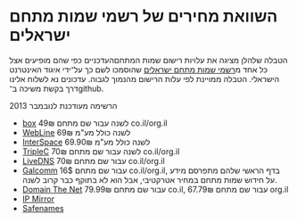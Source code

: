 השוואת מחירים של רשמי שמות מתחם ישראלים
=======================================

הטבלה שלהלן מציגה את עלויות רישום שמות המתחםהעדכניים כפי שהם מופיעים אצל כל אחד מ[רשמי שמות מתחם ישראלים] שהוסמכו לשם כך על־ידי איגוד האינטרנט הישראלי. הטבלה ממויינת לפי עלות הרישום מהנמוך לגבוה. עדכונים נא לשלוח אלינו דרך בקשת משיכה ב־github.

הרשימה מעודכנת לנובמבר 2013

* [box] 49₪ לשנה עבור שם מתחם co.il/org.il
* [WebLine] 69₪ לשנה כולל מע"מ 
* [InterSpace] 69.90₪ לשנה כולל מע"מ
* [TripleC] 70₪ לשנה עבור שם מתחם co.il/org.il
* [LiveDNS] 70₪ עבור שם מתחם co.il/org.il
* [Galcomm] 16$ עבור שם מתחם co.il/org.il, בדף הראשי שלהם מתפרסם מידע על חידוש שמות מתחם במחיר אטרקטיבי, אבל הוא לא בתוקף כבר קרוב לשנה. 
* [Domain The Net] 79.99₪ עבור שם מתחם co.il, 67.79₪ עבור שם מתחם org.il
* [IP Mirror]
* [Safenames]
 

[WebLine]: http://www.webline.co.il/Site/he/pages/homePage.asp
[LiveDNS]: https://domains.livedns.co.il/QuickDomReg.aspx
[Galcomm]: http://www.galcomm.co.il/
[TripleC]: https://store.ccccloud.com/index.php?NAME_PATH=domainservices
[Domain The Net]: https://www.domainthenet.com/he/buydomain.aspx
[Safenames]: http://www.safenames.net
[IP Mirror]: http://www.ipmirror.com
[InterSpace]: http://www.internic.co.il/isoc.html
[box]: http://box.co.il

[רשמי שמות מתחם ישראלים]: http://www.isoc.org.il/domain_heb/registration.html
